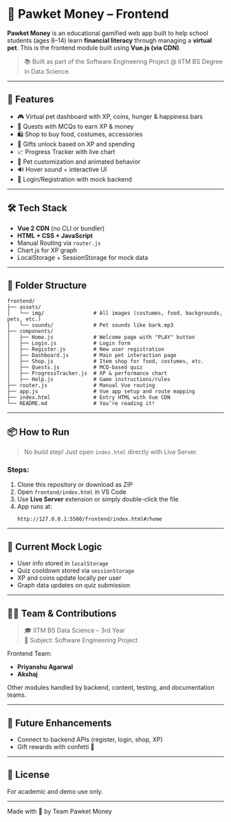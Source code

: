 # 🐾 Pawket Money – Frontend

**Pawket Money** is an educational gamified web app built to help school students (ages 8–14) learn **financial literacy** through managing a **virtual pet**. This is the frontend module built using **Vue.js (via CDN)**.

> 📚 Built as part of the Software Engineering Project @ IITM BS Degree in Data Science.

---

## 🚀 Features

- 🎮 Virtual pet dashboard with XP, coins, hunger & happiness bars
- 🧠 Quests with MCQs to earn XP & money
- 🛍️ Shop to buy food, costumes, accessories
- 🎁 Gifts unlock based on XP and spending
- 📈 Progress Tracker with live chart
- 👕 Pet customization and animated behavior
- 🔊 Hover sound + interactive UI
- 🔐 Login/Registration with mock backend

---

## 🛠️ Tech Stack

- **Vue 2 CDN** (no CLI or bundler)
- **HTML + CSS + JavaScript**
- Manual Routing via `router.js`
- Chart.js for XP graph
- LocalStorage + SessionStorage for mock data

---

## 📂 Folder Structure

```
frontend/
├── assets/
│   └── img/                # All images (costumes, food, backgrounds, pets, etc.)
│   └── sounds/             # Pet sounds like bark.mp3
├── components/
│   ├── Home.js             # Welcome page with "PLAY" button
│   ├── Login.js            # Login form
│   ├── Register.js         # New user registration
│   ├── Dashboard.js        # Main pet interaction page
│   ├── Shop.js             # Item shop for food, costumes, etc.
│   ├── Quests.js           # MCQ-based quiz
│   ├── ProgressTracker.js  # XP & performance chart
│   ├── Help.js             # Game instructions/rules
├── router.js               # Manual Vue routing
├── app.js                  # Vue app setup and route mapping
├── index.html              # Entry HTML with Vue CDN
└── README.md               # You’re reading it!
```

---

## 📦 How to Run

> No build step! Just open `index.html` directly with Live Server.

### Steps:

1. Clone this repository or download as ZIP
2. Open `frontend/index.html` in VS Code
3. Use **Live Server** extension or simply double-click the file
4. App runs at:
   ```
   http://127.0.0.1:5500/frontend/index.html#/home
   ```

---

## 🧪 Current Mock Logic

- User info stored in `localStorage`
- Quiz cooldown stored via `sessionStorage`
- XP and coins update locally per user
- Graph data updates on quiz submission

---


## 👨‍💻 Team & Contributions

> 🎓 IITM BS Data Science – 3rd Year  
> 🧠 Subject: Software Engineering Project

Frontend Team:
- **Priyanshu Agarwal** 
- **Akshaj** 

Other modules handled by backend, content, testing, and documentation teams.

---

## 📣 Future Enhancements

- Connect to backend APIs (register, login, shop, XP)
- Gift rewards with confetti 🎉

---

## 📜 License

For academic and demo use only.

---

Made with 💜 by Team Pawket Money
